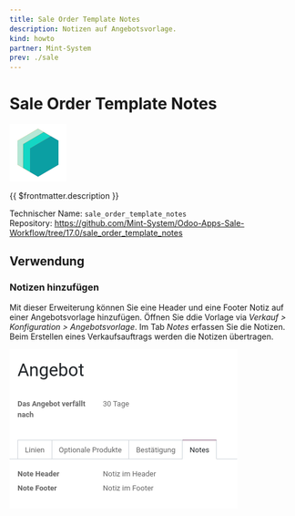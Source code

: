 ```yaml
---
title: Sale Order Template Notes
description: Notizen auf Angebotsvorlage.
kind: howto
partner: Mint-System
prev: ./sale
---
```


# Sale Order Template Notes

![icon_oms_box](attachments/icons_odoo_mint_system.png)

{{ $frontmatter.description }}

Technischer Name: `sale_order_template_notes`\
Repository: <https://github.com/Mint-System/Odoo-Apps-Sale-Workflow/tree/17.0/sale_order_template_notes>

## Verwendung

### Notizen hinzufügen

Mit dieser Erweiterung können Sie eine Header und eine Footer Notiz auf einer Angebotsvorlage hinzufügen. Öffnen Sie ddie Vorlage via _Verkauf > Konfiguration > Angebotsvorlage_. Im Tab _Notes_ erfassen Sie die Notizen. Beim Erstellen eines Verkaufsauftrags werden die Notizen übertragen.

![](attachments/Sale%20Order%20Template%20Notes.png)
